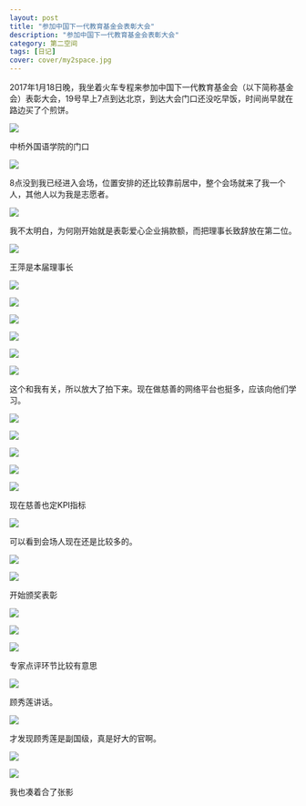 ```yaml
---
layout: post
title: "参加中国下一代教育基金会表彰大会"
description: "参加中国下一代教育基金会表彰大会"
category: 第二空间
tags: [日记]
cover: cover/my2space.jpg
---
```

2017年1月18日晚，我坐着火车专程来参加中国下一代教育基金会（以下简称基金会）表彰大会，19号早上7点到达北京，到达大会门口还没吃早饭，时间尚早就在路边买了个煎饼。

![](http://img.my2space.com/2017/1/17339)

中桥外国语学院的门口

![](http://img.my2space.com/2017/1/17340)

8点没到我已经进入会场，位置安排的还比较靠前居中，整个会场就来了我一个人，其他人以为我是志愿者。

![](http://img.my2space.com/2017/1/17341)

我不太明白，为何刚开始就是表彰爱心企业捐款额，而把理事长致辞放在第二位。

![](http://img.my2space.com/2017/1/17342)

王萍是本届理事长

![](http://img.my2space.com/2017/1/17343)

![](http://img.my2space.com/2017/1/17344)

![](http://img.my2space.com/2017/1/17345)

![](http://img.my2space.com/2017/1/17346)

![](http://img.my2space.com/2017/1/17347)

![](http://img.my2space.com/2017/1/17348)

这个和我有关，所以放大了拍下来。现在做慈善的网络平台也挺多，应该向他们学习。

![](http://img.my2space.com/2017/1/17349)

![](http://img.my2space.com/2017/1/17350)

![](http://img.my2space.com/2017/1/17351)

![](http://img.my2space.com/2017/1/17352)

![](http://img.my2space.com/2017/1/17353)

现在慈善也定KPI指标

![](http://img.my2space.com/2017/1/17354)

可以看到会场人现在还是比较多的。

![](http://img.my2space.com/2017/1/17355)

![](http://img.my2space.com/2017/1/17356)

开始颁奖表彰

![](http://img.my2space.com/2017/1/17357)

![](http://img.my2space.com/2017/1/17358)

![](http://img.my2space.com/2017/1/17359)

专家点评环节比较有意思

![](http://img.my2space.com/2017/1/17360)

顾秀莲讲话。

![](http://img.my2space.com/2017/1/17361)

才发现顾秀莲是副国级，真是好大的官啊。

![](http://img.my2space.com/2017/1/17362)

![](http://img.my2space.com/2017/1/17363)

我也凑着合了张影

